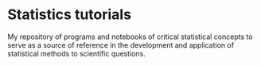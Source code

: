 # Statistics tutorials

My repository of programs and notebooks of critical statistical concepts to serve as a source of reference in the development and application of statistical methods to scientific questions.
